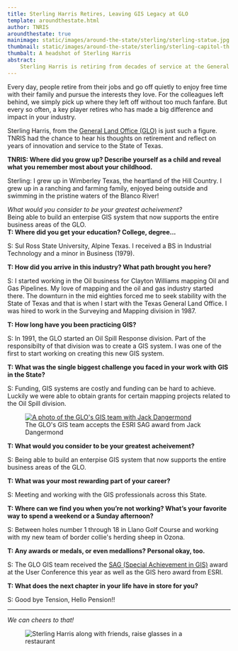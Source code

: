 ```yaml
---
title: Sterling Harris Retires, Leaving GIS Legacy at GLO
template: aroundthestate.html
author: TNRIS
aroundthestate: true
mainimage: static/images/around-the-state/sterling/sterling-statue.jpg
thumbnail: static/images/around-the-state/sterling/sterling-capitol-th.jpg
thumbalt: A headshot of Sterling Harris
abstract:
    Sterling Harris is retiring from decades of service at the General Land Office, where he pioneered GIS use for state agencies.
---
```

<p class="lead">Every day, people retire from their jobs and go off quietly to enjoy free time with their family and pursue the interests they love. For the colleagues left behind, we simply pick up where they left off without too much fanfare. But every so often, a key player retires who has made a big difference and impact in your industry.</p>


Sterling Harris, from the [General Land Office (GLO)](http://www.glo.texas.gov/) is just such a figure. TNRIS had the chance to hear his thoughts on retirement and reflect on years of innovation and service to the State of Texas.

**TNRIS: Where did you grow up? Describe yourself as a child and reveal what you remember most about your childhood.**

Sterling: I grew up in Wimberley Texas, the heartland of the Hill Country.  I grew up in a ranching and farming family, enjoyed being outside and swimming in the pristine waters of the Blanco River!

<p><div class="pull-quote right" title="A pulled quote, out of order with text flow"><em>What would you consider to be your greatest acheivement?</em><br>Being able to build an enterpise GIS system that now supports the entire business areas of the GLO.</div><strong>T: Where did you get your education? College, degree...</strong></p>

S: Sul Ross State University, Alpine Texas. I received a BS in Industrial Technology and a minor in Business (1979).

**T: How did you arrive in this industry? What path brought you here?**

S: I started working in the Oil business for Clayton Williams mapping Oil and Gas Pipelines. My love of mapping and the oil and gas industry started there.  The downturn in the mid eighties forced me to seek stability with the State of Texas and that is when I start with the Texas General Land Office. I was hired to work in the Surveying and Mapping division in 1987.  

**T: How long have you been practicing GIS?**

S: In 1991, the GLO started an Oil Spill Response division. Part of the responsibilty of that division was to create a GIS system. I was one of the first to start working on creating this new GIS system.

**T: What was the single biggest challenge you faced in your work with GIS in the State?**

S: Funding, GIS systems are costly and funding can be hard to achieve.  Luckily we were able to obtain grants for certain mapping projects related to the Oil Spill division.

<p><figure class="pull-left" ><a href="http://events.esri.com/conference/sagList/?fa=Detail&SID=2019"><img class="img-responsive" src="{{m.link('static/images/around-the-state/sterling/glo-sag.jpg')}}" alt="A photo of the GLO's GIS team with Jack Dangermond"><figcaption style="max-width: 400px;"></a>The GLO's GIS team accepts the ESRI SAG award from Jack Dangermond</figcaption></figure><strong>T: What would you consider to be your greatest acheivement?</strong></p>

S: Being able to build an enterpise GIS system that now supports the entire business areas of the GLO.

**T: What was your most rewarding part of your career?**  

S: Meeting and working with the GIS professionals across this State.  

**T: Where can we find you when you’re not working? What’s your favorite way to spend a weekend or a Sunday afternoon?**

S: Between holes number 1 through 18 in Llano Golf Course and working with my new team of border collie's herding sheep in Ozona.

**T: Any awards or medals, or even medallions? Personal okay, too.**

S: The GLO GIS team received the [SAG (Special Achievement in GIS)](http://events.esri.com/conference/sagList/?fa=Detail&SID=2019) award at the User Conference this year as well as the GIS hero award from ESRI.

**T: What does the next chapter in your life have in store for you?**

S: Good bye Tension, Hello Pension!!

* * *

*We can cheers to that!*

<figure>
<img class="img-responsive" alt="Sterling Harris along with friends, raise glasses in a restaurant" src="{{m.link('static/images/around-the-state/sterling/sterling-3.jpg')}}">
</figure>

